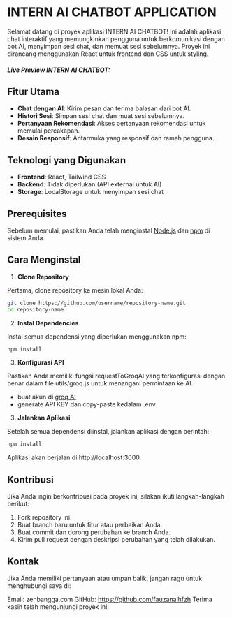 # INTERN AI CHATBOT APPLICATION

Selamat datang di proyek aplikasi INTERN AI CHATBOT! Ini adalah aplikasi chat interaktif yang memungkinkan pengguna untuk berkomunikasi dengan bot AI, menyimpan sesi chat, dan memuat sesi sebelumnya. Proyek ini dirancang menggunakan React untuk frontend dan CSS untuk styling.

##### Live Preview INTERN AI CHATBOT:

## Fitur Utama

- **Chat dengan AI**: Kirim pesan dan terima balasan dari bot AI.
- **Histori Sesi**: Simpan sesi chat dan muat sesi sebelumnya.
- **Pertanyaan Rekomendasi**: Akses pertanyaan rekomendasi untuk memulai percakapan.
- **Desain Responsif**: Antarmuka yang responsif dan ramah pengguna.

## Teknologi yang Digunakan

- **Frontend**: React, Tailwind CSS
- **Backend**: Tidak diperlukan (API external untuk AI)
- **Storage**: LocalStorage untuk menyimpan sesi chat

## Prerequisites

Sebelum memulai, pastikan Anda telah menginstal [Node.js](https://nodejs.org/) dan [npm](https://www.npmjs.com/) di sistem Anda.

## Cara Menginstal

1. **Clone Repository**

Pertama, clone repository ke mesin lokal Anda:

```bash
git clone https://github.com/username/repository-name.git
cd repository-name
```

2. **Instal Dependencies**

Instal semua dependensi yang diperlukan menggunakan npm:

```bash
npm install
```

3. **Konfigurasi API**

Pastikan Anda memiliki fungsi requestToGroqAI yang terkonfigurasi dengan benar dalam file utils/groq.js untuk menangani permintaan ke AI.

- buat akun di [groq AI](https://console.groq.com/)
- generate API KEY dan copy-paste kedalam .env

3. **Jalankan Aplikasi**

Setelah semua dependensi diinstal, jalankan aplikasi dengan perintah:

```bash
npm install
```

Aplikasi akan berjalan di http://localhost:3000.

## Kontribusi

Jika Anda ingin berkontribusi pada proyek ini, silakan ikuti langkah-langkah berikut:

1. Fork repository ini.
2. Buat branch baru untuk fitur atau perbaikan Anda.
3. Buat commit dan dorong perubahan ke branch Anda.
4. Kirim pull request dengan deskripsi perubahan yang telah dilakukan.

## Kontak

Jika Anda memiliki pertanyaan atau umpan balik, jangan ragu untuk menghubungi saya di:

Email: zenbangga.com
GitHub: https://github.com/fauzanalhfzh
Terima kasih telah mengunjungi proyek ini!
